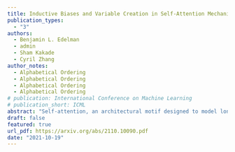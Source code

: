 ```yaml
---
title: Inductive Biases and Variable Creation in Self-Attention Mechanisms
publication_types:
  - "3"
authors:
  - Benjamin L. Edelman
  - admin
  - Sham Kakade
  - Cyril Zhang
author_notes:
  - Alphabetical Ordering
  - Alphabetical Ordering
  - Alphabetical Ordering
  - Alphabetical Ordering
# publication: International Conference on Machine Learning
# publication_short: ICML
abstract: "Self-attention, an architectural motif designed to model long-range interactions in sequential data, has driven numerous recent breakthroughs in natural language processing and beyond. This work provides a theoretical analysis of the inductive biases of self-attention modules, where our focus is to rigorously establish which functions and long-range dependencies self-attention blocks prefer to represent. Our main result shows that bounded-norm Transformer layers create sparse variables: they can represent sparse functions of the input sequence, with sample complexity scaling only logarithmically with the context length. Furthermore, we propose new experimental protocols to support this analysis and to guide the practice of training Transformers, built around the large body of work on provably learning sparse Boolean functions."
draft: false
featured: true
url_pdf: https://arxiv.org/abs/2110.10090.pdf
date: "2021-10-19"
---
```

